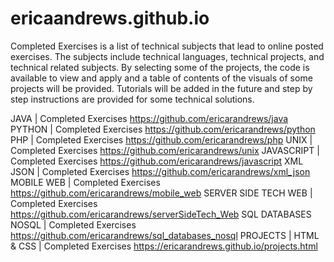# ericaandrews.github.io
Completed Exercises is a list of technical subjects that lead to online posted exercises. The subjects include technical languages, technical projects, and technical related subjects. By selecting some of the projects, the code is available to view and apply and a table of contents of the visuals of some projects will be provided. Tutorials will be added in the future and step by step instructions are provided for some technical solutions.

JAVA | Completed Exercises
https://github.com/ericarandrews/java
PYTHON | Completed Exercises
https://github.com/ericarandrews/python
PHP | Completed Exercises
https://github.com/ericarandrews/php
UNIX | Completed Exercises
https://github.com/ericarandrews/unix
JAVASCRIPT | Completed Exercises
https://github.com/ericarandrews/javascript
XML JSON | Completed Exercises
https://github.com/ericarandrews/xml_json
MOBILE WEB | Completed Exercises
https://github.com/ericarandrews/mobile_web
SERVER SIDE TECH WEB | Completed Exercises
https://github.com/ericarandrews/serverSideTech_Web
SQL DATABASES NOSQL | Completed Exercises
https://github.com/ericarandrews/sql_databases_nosql
PROJECTS | HTML & CSS | Completed Exercises
https://ericarandrews.github.io/projects.html
